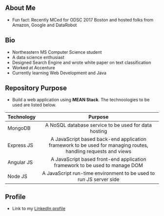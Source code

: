 ## About Me
   * Fun fact: Recently MCed for ODSC 2017 Boston and hosted folks from Amazon, Google and DataRobot   

## Bio
   * Northeastern MS Computer Science student
   * A data science enthusiast
   * Designed Search Engine and wrote white paper on text classification
   * Worked at Accenture
   * Currently learning Web Development and Java   
   
## Repository Purpose
   * Build a web application using **MEAN Stack**. The technoologies to be used are listed below. 
   
   | Technology | Purpose|
   |----------- |:------:|
   | MongoDB    | A NoSQL database service to be used for data hosting  |
   | Express JS | A JavaScript based back-end application framework to be used for managing routes, handling requests and views |
   | Angular JS | A JavaScript based front-end application framework to be used to manage DOM |
   | Node JS    | A JavaScript run-time environment to be used to run JS server side |
   

## Profile
   * Link to my [LinkedIn profile](https://www.linkedin.com/in/saurabhsingh13nov "Homepage LinkedIn")
   
   

